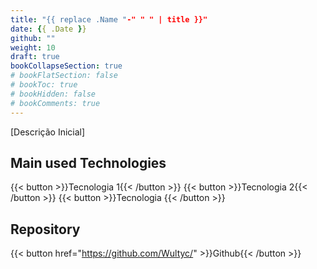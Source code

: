 ```yaml
---
title: "{{ replace .Name "-" " " | title }}"
date: {{ .Date }}
github: ""
weight: 10
draft: true
bookCollapseSection: true
# bookFlatSection: false
# bookToc: true
# bookHidden: false
# bookComments: true
---
```


[Descrição Inicial]

## Main used Technologies
{{< button >}}Tecnologia 1{{< /button >}}
{{< button >}}Tecnologia 2{{< /button >}}
{{< button >}}Tecnologia {{< /button >}}

## Repository
{{< button href="https://github.com/Wultyc/" >}}Github{{< /button >}}

